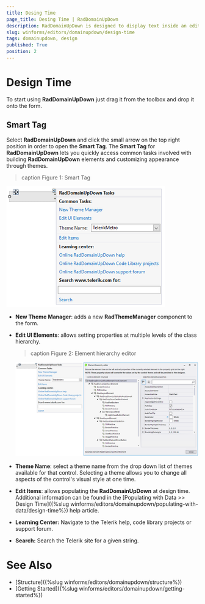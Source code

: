 ```yaml
---
title: Desing Time
page_title: Desing Time | RadDomainUpDown
description: RadDomainUpDown is designed to display text inside an editor like a text-box and sets a text string from a list of choices.  
slug: winforms/editors/domainupdown/design-time
tags: domainupdown, design
published: True
position: 2 
---
```

 
# Design Time

To start using **RadDomainUpDown** just drag it from the toolbox and drop it onto the form.
 
## Smart Tag

Select **RadDomainUpDown** and click the small arrow on the top right position in order to open the __Smart Tag__. The __Smart Tag__ for **RadDomainUpDown** lets you quickly access common tasks involved with building **RadDomainUpDown** elements and customizing appearance through themes.

>caption Figure 1: Smart Tag

![editors-domainupdown-design-time 001](images/editors-domainupdown-design-time001.png)

* __New Theme Manager__: adds a new __RadThemeManager__ component to the form.
            

* __Edit UI Elements__: allows setting properties at multiple levels of the class hierarchy.
            
    >caption Figure 2: Element hierarchy editor

    ![editors-domainupdown-design-time 002](images/editors-domainupdown-design-time002.png)

* __Theme Name__: select a theme name from the drop down list of themes available for that control. Selecting a theme allows you to change all aspects of the control's visual style at one time.
            

* __Edit Items__: allows populating the **RadDomainUpDown** at design time. Additional information can be found in the [Populating with Data >> Design Time]({%slug winforms/editors/domainupdown/populating-with-data/design-time%}) help article.
            
* __Learning Center:__ Navigate to the Telerik help, code library projects or support forum.
* __Search:__ Search the Telerik site for a given string. 


# See Also

* [Structure]({%slug winforms/editors/domainupdown/structure%}) 
* [Getting Started]({%slug winforms/editors/domainupdown/getting-started%}) 